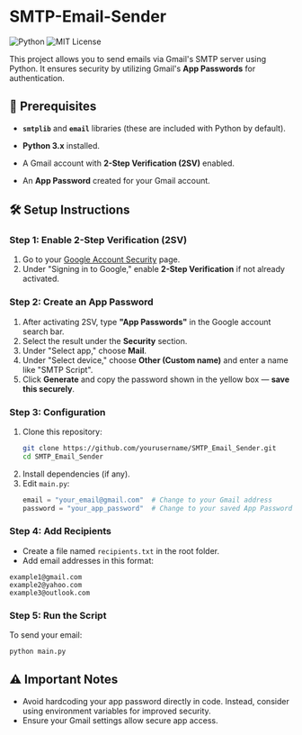 # SMTP-Email-Sender

![Python](https://img.shields.io/badge/Python-3.x-blue)
![MIT License](https://img.shields.io/badge/License-MIT-green)

This project allows you to send emails via Gmail's SMTP server using Python. It ensures security by utilizing Gmail's **App Passwords** for authentication.

## 🚀 Prerequisites

- **`smtplib`** and **`email`** libraries (these are included with Python by default).

- **Python 3.x** installed.
- A Gmail account with **2-Step Verification (2SV)** enabled.
- An **App Password** created for your Gmail account.

## 🛠️ Setup Instructions

### Step 1: Enable 2-Step Verification (2SV)

1. Go to your [Google Account Security](https://myaccount.google.com/security) page.
2. Under "Signing in to Google," enable **2-Step Verification** if not already activated.

### Step 2: Create an App Password

1. After activating 2SV, type **"App Passwords"** in the Google account search bar.
2. Select the result under the **Security** section.
3. Under "Select app," choose **Mail**.
4. Under "Select device," choose **Other (Custom name)** and enter a name like "SMTP Script".
5. Click **Generate** and copy the password shown in the yellow box — **save this securely**.

### Step 3: Configuration

1. Clone this repository:
   ```bash
   git clone https://github.com/yourusername/SMTP_Email_Sender.git
   cd SMTP_Email_Sender
   ```
2. Install dependencies (if any).
3. Edit `main.py`:
   ```python
   email = "your_email@gmail.com"  # Change to your Gmail address
   password = "your_app_password"  # Change to your saved App Password
   ```

### Step 4: Add Recipients

- Create a file named `recipients.txt` in the root folder.
- Add email addresses in this format:

```
example1@gmail.com
example2@yahoo.com
example3@outlook.com
```

### Step 5: Run the Script

To send your email:
```bash
python main.py
```

## ⚠️ Important Notes

- Avoid hardcoding your app password directly in code. Instead, consider using environment variables for improved security.
- Ensure your Gmail settings allow secure app access.


